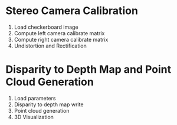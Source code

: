 # Stereo Camera Calibration
1. Load checkerboard image     
2. Compute left camera calibrate matrix     
3. Compute right camera calibrate matrix     
4. Undistortion and Rectification      

# Disparity to Depth Map and Point Cloud Generation      
1. Load parameters   
2. Disparity to depth map write   
3. Point cloud generation     
4. 3D Visualization   
  
